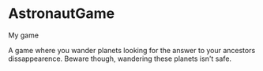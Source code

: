 # AstronautGame
My game

A game where you wander planets looking for the answer to your ancestors dissappearence.
Beware though, wandering these planets isn't safe.
